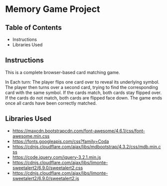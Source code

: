 # Memory Game Project

## Table of Contents

* Instructions
* Libraries Used

## Instructions

This is a complete browser-based card matching game.

In Each turn:
The player flips one card over to reveal its underlying symbol.
The player then turns over a second card, trying to find the corresponding card with the same symbol.
If the cards match, both cards stay flipped over.
If the cards do not match, both cards are flipped face down.
The game ends once all cards have been correctly matched.


## Libraries Used

* https://maxcdn.bootstrapcdn.com/font-awesome/4.6.1/css/font-awesome.min.css
* https://fonts.googleapis.com/css?family=Coda
* https://cdnjs.cloudflare.com/ajax/libs/mdbootstrap/4.3.2/css/mdb.min.css
* https://code.jquery.com/jquery-3.2.1.min.js
* https://cdnjs.cloudflare.com/ajax/libs/limonte-sweetalert2/6.9.0/sweetalert2.css
* https://cdnjs.cloudflare.com/ajax/libs/limonte-sweetalert2/6.9.0/sweetalert2.js


